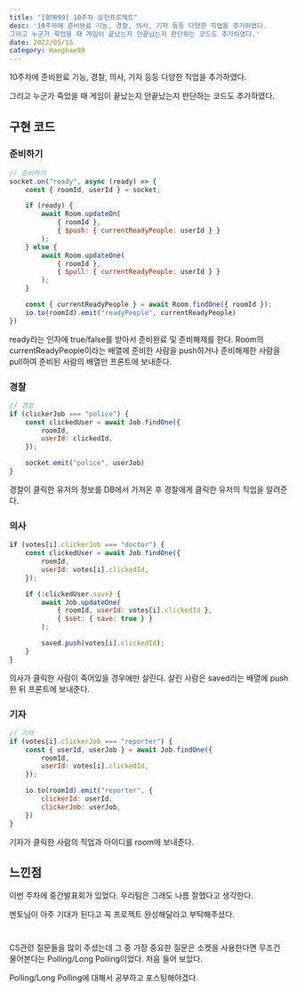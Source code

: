 ```yaml
---
title: "[항해99] 10주차 실전프로젝트"
desc: '10주차에 준비완료 기능, 경찰, 의사, 기자 등등 다양한 직업을 추가하였다.
그리고 누군가 죽었을 때 게임이 끝났는지 안끝났는지 판단하는 코드도 추가하였다.'
date: 2022/05/15
category: Hanghae99
---
```


10주차에 준비완료 기능, 경찰, 의사, 기자 등등 다양한 직업을 추가하였다.

그리고 누군가 죽었을 때 게임이 끝났는지 안끝났는지 판단하는 코드도 추가하였다.


## 구현 코드
### 준비하기
```javascript
// 준비하기
socket.on("ready", async (ready) => {
    const { roomId, userId } = socket;

    if (ready) {
        await Room.updateOn(
            { roomId },
            { $push: { currentReadyPeople: userId } }
        );
    } else {
        await Room.updateOne(
            { roomId },
            { $pull: { currentReadyPeople: userId } }
        );
    }

    const { currentReadyPeople } = await Room.findOne({ roomId });
    io.to(roomId).emit("readyPeople", currentReadyPeople)
})
```

ready라는 인자에 true/false를 받아서 준비완료 및 준비해제를 한다.
Room의 currentReadyPeople이라는 배열에 준비한 사람을 push하거나 준비해제한 사람을 pull하여 준비된 사람의 배열만 프론트에 보내준다.

### 경찰
```javascript
// 경찰
if (clickerJob === "police") {
    const clickedUser = await Job.findOne({
        roomId,
        userId: clickedId,
    });

    socket.emit("police", userJob)
}
```

경찰이 클릭한 유저의 정보를 DB에서 가져온 후 경찰에게 클릭한 유저의 직업을 알려준다.

### 의사
```javascript
if (votes[i].clickerJob === "doctor") {
    const clickedUser = await Job.findOne({
        roomId,
        userId: votes[i].clickedId,
    });

    if (!clickedUser.save) {
        await Job.updateOne(
            { roomId, userId: votes[i].clickedId },
            { $set: { save: true } }
        );

        saved.push(votes[i].clickedId);
    }
}
```

의사가 클릭한 사람이 죽어있을 경우에만 살린다. 살린 사람은 saved라는 배열에 push한 뒤 프론트에 보내준다.

### 기자
```javascript
// 기자
if (votes[i].clickerJob === "reporter") {
    const { userId, userJob } = await Job.findOne({
        roomId,
        userId: votes[i].clickedId,
    });

    io.to(roomId).emit("reporter", {
        clickerId: userId,
        clickerJob: userJob,
    })
}
```

기자가 클릭한 사람의 직업과 아이디를 room에 보내준다.

## 느낀점
이번 주차에 중간발표회가 있었다. 
우리팀은 그래도 나름 잘했다고 생각한다. 

멘토님이 아주 기대가 된다고 꼭 프로젝트 완성해달라고 부탁해주셨다. 
#
CS관련 질문들을 많이 주셨는데 그 중 가장 중요한 질문은 소켓을 사용한다면 무조건 물어본다는 Polling/Long Polling이었다. 처음 들어 보았다.

Polling/Long Polling에 대해서 공부하고 포스팅해야겠다.